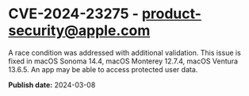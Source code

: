 # CVE-2024-23275 - product-security@apple.com

A race condition was addressed with additional validation. This issue is fixed in macOS Sonoma 14.4, macOS Monterey 12.7.4, macOS Ventura 13.6.5. An app may be able to access protected user data.

**Publish date:** 2024-03-08
